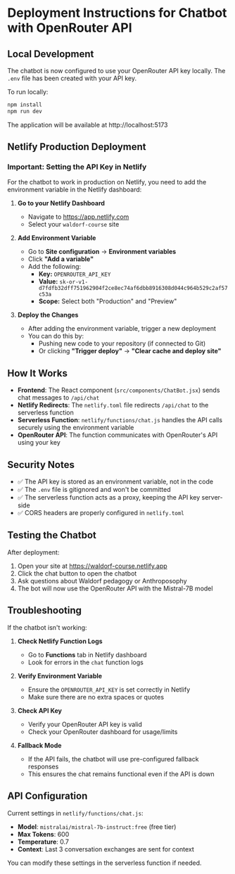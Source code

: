 # Deployment Instructions for Chatbot with OpenRouter API

## Local Development

The chatbot is now configured to use your OpenRouter API key locally. The `.env` file has been created with your API key.

To run locally:
```bash
npm install
npm run dev
```

The application will be available at http://localhost:5173

## Netlify Production Deployment

### Important: Setting the API Key in Netlify

For the chatbot to work in production on Netlify, you need to add the environment variable in the Netlify dashboard:

1. **Go to your Netlify Dashboard**
   - Navigate to https://app.netlify.com
   - Select your `waldorf-course` site

2. **Add Environment Variable**
   - Go to **Site configuration** → **Environment variables**
   - Click **"Add a variable"**
   - Add the following:
     - **Key:** `OPENROUTER_API_KEY`
     - **Value:** `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`
     - **Scope:** Select both "Production" and "Preview"

3. **Deploy the Changes**
   - After adding the environment variable, trigger a new deployment
   - You can do this by:
     - Pushing new code to your repository (if connected to Git)
     - Or clicking **"Trigger deploy"** → **"Clear cache and deploy site"**

## How It Works

- **Frontend**: The React component (`src/components/ChatBot.jsx`) sends chat messages to `/api/chat`
- **Netlify Redirects**: The `netlify.toml` file redirects `/api/chat` to the serverless function
- **Serverless Function**: `netlify/functions/chat.js` handles the API calls securely using the environment variable
- **OpenRouter API**: The function communicates with OpenRouter's API using your key

## Security Notes

- ✅ The API key is stored as an environment variable, not in the code
- ✅ The `.env` file is gitignored and won't be committed
- ✅ The serverless function acts as a proxy, keeping the API key server-side
- ✅ CORS headers are properly configured in `netlify.toml`

## Testing the Chatbot

After deployment:
1. Open your site at https://waldorf-course.netlify.app
2. Click the chat button to open the chatbot
3. Ask questions about Waldorf pedagogy or Anthroposophy
4. The bot will now use the OpenRouter API with the Mistral-7B model

## Troubleshooting

If the chatbot isn't working:

1. **Check Netlify Function Logs**
   - Go to **Functions** tab in Netlify dashboard
   - Look for errors in the `chat` function logs

2. **Verify Environment Variable**
   - Ensure the `OPENROUTER_API_KEY` is set correctly in Netlify
   - Make sure there are no extra spaces or quotes

3. **Check API Key**
   - Verify your OpenRouter API key is valid
   - Check your OpenRouter dashboard for usage/limits

4. **Fallback Mode**
   - If the API fails, the chatbot will use pre-configured fallback responses
   - This ensures the chat remains functional even if the API is down

## API Configuration

Current settings in `netlify/functions/chat.js`:
- **Model**: `mistralai/mistral-7b-instruct:free` (free tier)
- **Max Tokens**: 600
- **Temperature**: 0.7
- **Context**: Last 3 conversation exchanges are sent for context

You can modify these settings in the serverless function if needed.
